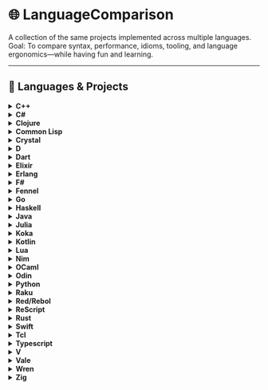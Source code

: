 # 🌐 LanguageComparison

A collection of the same projects implemented across multiple languages.  
Goal: To compare syntax, performance, idioms, tooling, and language ergonomics—while having fun and learning.

---

## 🧰 Languages & Projects

<details>
  <summary><strong>C++</strong></summary>

  > ### 🗂️ Projects  
  > - [Lexer](Cpp/Lexer/) – basic lexer with token types  
  >
  > ### ⚙️ Tooling  
  > - **Compiler:** `g++`  
  > - **LSP:** `clangd`  
</details>
<details>
  <summary><strong>C#</strong></summary>

  > ### 🗂️ Projects  
  > - [Lexer](Csharp/Lexer/) – basic lexer with token types  
  > ### ⚙️ Tooling  
  > - **Compiler:** `dotnet`  
  > - **LSP:** `csharp-ls`  
</details>
<details>
  <summary><strong>Clojure</strong></summary>

  > ### 🗂️ Projects  
  > ### ⚙️ Tooling  
</details>
<details>
  <summary><strong>Common Lisp</strong></summary>

  > ### 🗂️ Projects  
  > ### ⚙️ Tooling  
</details>
<details>
  <summary><strong>Crystal</strong></summary>

  > ### 🗂️ Projects
  > ### ⚙️ Tooling
</details>
<details>
  <summary><strong>D</strong></summary>

  > ### 🗂️ Projects  
  > - [Lexer](D/Lexer/) – basic lexer with token types  
  >
  > ### ⚙️ Tooling  
  > - **Compiler:** `dmd`  
  > - **LSP:** `serve_d`  
</details>
<details>
  <summary><strong>Dart</strong></summary>

  > ### 🗂️ Projects
  > ### ⚙️ Tooling
</details>
<details>
  <summary><strong>Elixir</strong></summary>

  > ### 🗂️ Projects  
  > - [Lexer](Elixir/Lexer/) – basic lexer with token types  
  >
  > ### ⚙️ Tooling  
  > - **Manager:** `mix`  
  > - **Compiler:** `elixirc`  
  > - **Runner:** `elixir`  
  > - **Shell:** `iex`  
  > - **LSP:** `elixir_ls`
</details>
<details>
  <summary><strong>Erlang</strong></summary>

  > ### 🗂️ Projects  
  > - [Lexer](Erlang/Lexer/) – basic lexer with token types  
  >
  > ### ⚙️ Tooling  
  > - **Compiler:** `erlc`  
  > - **Shell:** `erl`  
  > - **LSP:** `erlang_ls`
</details>
<details>
  <summary><strong>F#</strong></summary>

  > ### 🗂️ Projects
  > ### ⚙️ Tooling
</details>
<details>
  <summary><strong>Fennel</strong></summary>

  > ### 🗂️ Projects
  > ### ⚙️ Tooling
</details>
<details>
  <summary><strong>Go</strong></summary>

  > ### 🗂️ Projects  
  > - [Lexer](Go/Lexer/) – basic lexer with token types  
  >
  > ### ⚙️ Tooling  
  > - **Runner:** `go`  
  > - **LSP:** `gopls`
</details>
<details>
  <summary><strong>Haskell</strong></summary>

  > ### 🗂️ Projects  
  > - [Lexer](Haskell/Lexer/) – basic lexer with token types  
  >
  > ### ⚙️ Tooling  
  > - **Compiler:** `ghc`  
  > - **Shell:** `ghci`  
  > - **LSP:** `hls`
</details>
<details>
  <summary><strong>Java</strong></summary>

  > ### 🗂️ Projects  
  > - [Lexer](Java/Lexer/) – basic lexer with token types  
  >
  > ### ⚙️ Tooling  
  > - **Manager:** `maven`  
  > - **Compiler:** `mvn`  
  > - **LSP:** `jdtls`
</details>
<details>
  <summary><strong>Julia</strong></summary>

  > ### 🗂️ Projects
  > ### ⚙️ Tooling
</details>
<details>
  <summary><strong>Koka</strong></summary>

  > ### 🗂️ Projects
  > ### ⚙️ Tooling
</details>
<details>
  <summary><strong>Kotlin</strong></summary>

  > ### 🗂️ Projects
  > ### ⚙️ Tooling
</details>
<details>
  <summary><strong>Lua</strong></summary>

  > ### 🗂️ Projects  
  > - [Lexer](Lua/Lexer/) – basic lexer with token types  
  >
  > ### ⚙️ Tooling  
  > - **Compiler:** `luac`  
  > - **Runner:** `lua`  
  > - **LSP:** `lua_ls`
</details>
<details>
  <summary><strong>Nim</strong></summary>

  > ### 🗂️ Projects  
  > - [Lexer](Nim/Lexer/) – basic lexer with token types  
  >
  > ### ⚙️ Tooling  
  > - **Compiler:** `nim`  
  > - **Runner:** `nim`  
  > - **LSP:** `nim_langserver`
</details>
<details>
  <summary><strong>OCaml</strong></summary>

  > ### 🗂️ Projects
  > ### ⚙️ Tooling
</details>
<details>
  <summary><strong>Odin</strong></summary>

  > ### 🗂️ Projects  
  > - [Lexer](Odin/Lexer/) – basic lexer with token types  
  >
  > ### ⚙️ Tooling  
  > - **Compiler:** `odin`  
  > - **Runner:** `odin`  
  > - **LSP:** `ols`
</details>
<details>
  <summary><strong>Python</strong></summary>

  > ### 🗂️ Projects  
  > - [Lexer](Python/Lexer/) – basic lexer with token types  
  >
  > ### ⚙️ Tooling  
  > - **Runner:** `python`  
  > - **LSP:** `based_pyright`
</details>
<details>
  <summary><strong>Raku</strong></summary>

  > ### 🗂️ Projects
  > ### ⚙️ Tooling
</details>
<details>
  <summary><strong>Red/Rebol</strong></summary>

  > ### 🗂️ Projects
  > ### ⚙️ Tooling
</details>
<details>
  <summary><strong>ReScript</strong></summary>

  > ### 🗂️ Projects
  > ### ⚙️ Tooling
</details>
<details>
  <summary><strong>Rust</strong></summary>

  > ### 🗂️ Projects  
  > - [Lexer](Rust/Lexer/) – basic lexer with token types  
  >
  > ### ⚙️ Tooling  
  > - **Compiler:** `cargo`  
  > - **Runner:** `cargo`  
  > - **LSP:** `rust-analyzer`
  > - **Extra** `rust-script` - allows shebang for running single files
</details>
<details>
  <summary><strong>Swift</strong></summary>

  > ### 🗂️ Projects
  > ### ⚙️ Tooling
</details>
<details>
  <summary><strong>Tcl</strong></summary>

  > ### 🗂️ Projects
  > ### ⚙️ Tooling
</details>
<details>
  <summary><strong>Typescript</strong></summary>

  > ### 🗂️ Projects  
  > - [Lexer](Typescript/Lexer/) – basic lexer with token types  
  >
  > ### ⚙️ Tooling  
  > - **Compiler:** `npx tsc`  
  > - **Runner:** `npx tsx`  
  > - **LSP:** `typescript-language-server`
</details>
<details>
  <summary><strong>V</strong></summary>

  > ### 🗂️ Projects
  > ### ⚙️ Tooling
</details>
<details>
  <summary><strong>Vale</strong></summary>

  > ### 🗂️ Projects
  > ### ⚙️ Tooling
</details>
<details>
  <summary><strong>Wren</strong></summary>

  > ### 🗂️ Projects
  > ### ⚙️ Tooling
</details>
<details>
  <summary><strong>Zig</strong></summary>

  > ### 🗂️ Projects  
  > - [Lexer](Zig/Lexer/) – basic lexer with token types  
  >
  > ### ⚙️ Tooling  
  > - **Compiler:** `zig`  
  > - **Runner:** `zig`  
  > - **LSP:** `zls`
</details>
